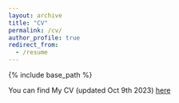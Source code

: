 ```yaml
---
layout: archive
title: "CV"
permalink: /cv/
author_profile: true
redirect_from:
  - /resume
---
```


{% include base_path %}

You can find My CV (updated Oct 9th 2023) [here](https://drive.google.com/file/d/1K2d7NKK4bb-rZ6Eu7ABjhJ6kRFDzHHkT/view?usp=share_link)




